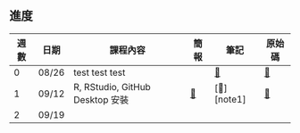 

## 進度

| 週數   |  日期    |課程內容                                   |簡報     | 筆記 |  原始碼  |
|--------|----------|----------------------------------------|-----------|-------|-------|
|   0    |  08/26   | test test test                         |           | [🔗][note0] | [🔗][src0] |
|   1    |  09/12   | R, RStudio, GitHub Desktop 安裝         |  [🔗][s1] | [🔗][note1] | [🔗][src1] |
|   2    |  09/19   |                                        |            |          |              |

[s1]: https://example.com

[note0]: ./notes/00.html
[note0]: ./notes/01.html

[src0]: ./src/00.zip
[src1]: ./src/01.zip
